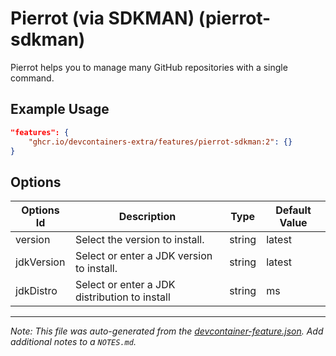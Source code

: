 
# Pierrot (via SDKMAN) (pierrot-sdkman)

Pierrot helps you to manage many GitHub repositories with a single command.

## Example Usage

```json
"features": {
    "ghcr.io/devcontainers-extra/features/pierrot-sdkman:2": {}
}
```

## Options

| Options Id | Description | Type | Default Value |
|-----|-----|-----|-----|
| version | Select the version to install. | string | latest |
| jdkVersion | Select or enter a JDK version to install. | string | latest |
| jdkDistro | Select or enter a JDK distribution to install | string | ms |



---

_Note: This file was auto-generated from the [devcontainer-feature.json](devcontainer-feature.json).  Add additional notes to a `NOTES.md`._
